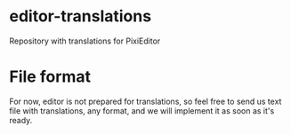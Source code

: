 # editor-translations
Repository with translations for PixiEditor 

# File format

For now, editor is not prepared for translations, so feel free to send us text file with translations, any format, and we will implement it as soon as it's ready.
